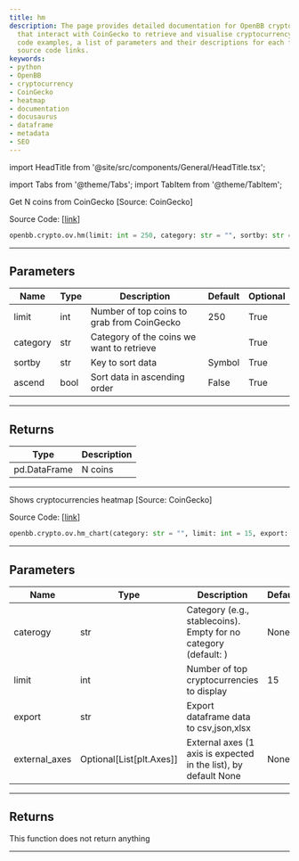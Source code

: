 ```yaml
---
title: hm
description: The page provides detailed documentation for OpenBB crypto functions
  that interact with CoinGecko to retrieve and visualise cryptocurrency data. It includes
  code examples, a list of parameters and their descriptions for each function, and
  source code links.
keywords:
- python
- OpenBB
- cryptocurrency
- CoinGecko
- heatmap
- documentation
- docusaurus
- dataframe
- metadata
- SEO
---
```


import HeadTitle from '@site/src/components/General/HeadTitle.tsx';

<HeadTitle title="crypto.ov.hm - Reference | OpenBB SDK Docs" />

import Tabs from '@theme/Tabs';
import TabItem from '@theme/TabItem';

<Tabs>
<TabItem value="model" label="Model" default>

Get N coins from CoinGecko [Source: CoinGecko]

Source Code: [[link](https://github.com/OpenBB-finance/OpenBBTerminal/tree/main/openbb_terminal/cryptocurrency/discovery/pycoingecko_model.py#L128)]

```python
openbb.crypto.ov.hm(limit: int = 250, category: str = "", sortby: str = "Symbol", ascend: bool = False)
```

---

## Parameters

| Name | Type | Description | Default | Optional |
| ---- | ---- | ----------- | ------- | -------- |
| limit | int | Number of top coins to grab from CoinGecko | 250 | True |
| category | str | Category of the coins we want to retrieve |  | True |
| sortby | str | Key to sort data | Symbol | True |
| ascend | bool | Sort data in ascending order | False | True |


---

## Returns

| Type | Description |
| ---- | ----------- |
| pd.DataFrame | N coins |
---

</TabItem>
<TabItem value="view" label="Chart">

Shows cryptocurrencies heatmap [Source: CoinGecko]

Source Code: [[link](https://github.com/OpenBB-finance/OpenBBTerminal/tree/main/openbb_terminal/cryptocurrency/overview/pycoingecko_view.py#L36)]

```python
openbb.crypto.ov.hm_chart(category: str = "", limit: int = 15, export: str = "", external_axes: Optional[List[matplotlib.axes._axes.Axes]] = None)
```

---

## Parameters

| Name | Type | Description | Default | Optional |
| ---- | ---- | ----------- | ------- | -------- |
| caterogy | str | Category (e.g., stablecoins). Empty for no category (default: ) | None | True |
| limit | int | Number of top cryptocurrencies to display | 15 | True |
| export | str | Export dataframe data to csv,json,xlsx |  | True |
| external_axes | Optional[List[plt.Axes]] | External axes (1 axis is expected in the list), by default None | None | True |


---

## Returns

This function does not return anything

---

</TabItem>
</Tabs>
